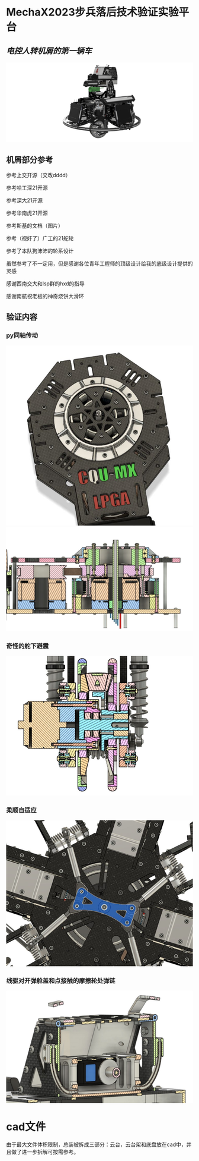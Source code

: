 # MechaX2023步兵**落后技术**验证实验平台
 
## *电控人转机屑的第一辆车*

![总装渲染图](/cad/总什么总装v25.jpg "总装渲染图")

## 机屑部分参考

参考上交开源（交改dddd）

参考哈工深21开源

参考深大21开源

参考华南虎21开源

参考斯基的文档（图片）

参考（视奸了）广工的21舵轮

参考了本队狗沛沛的轮系设计

虽然参考了不一定用，但是感谢各位青年工程师的顶级设计给我的底级设计提供的灵感

感谢西南交大和lsp群的hxd的指导

感谢南航祝老板的神奇烧饼大滑环


## 验证内容

### py同轴传动

![转台图](/cad/py转台/转台俯视图.jpg "转台图")
![转台剖视图](/cad/py转台/同轴截面.jpg "转台渲染图")

### 奇怪的舵下避震

![轮系剖视图](/cad/轮组/轮系截面.jpg "轮系截面图")

### 柔顺自适应

![自适应图](/cad/轮组/自适应结构.jpg "自适应图")

### 线驱对开弹舱盖和点接触的摩擦轮处弹链

![对开弹舱图](/cad/发射/拉线对开舱盖.jpg "拉线对开弹舱")

# cad文件
由于最大文件体积限制，总装被拆成三部分：云台，云台架和底盘放在cad中，并且做了进一步拆解可按需参考。

